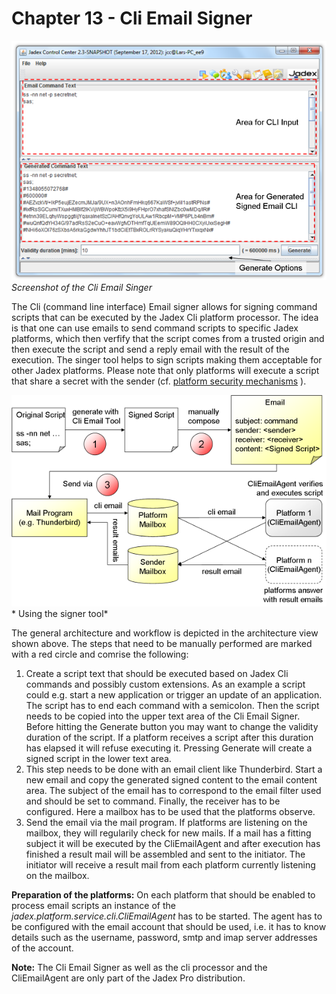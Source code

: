 Chapter 13 - Cli Email Signer
==========================================

![13 Cli Email Signer@emcli\_ov.png](emcli_ov.png)  
*Screenshot of the Cli Email Singer*

The Cli (command line interface) Email signer allows for signing command scripts that can be executed by the Jadex Cli platform processor. The idea is that one can use emails to send command scripts to specific Jadex platforms, which then verfify that the script comes from a trusted origin and then execute the script and send a reply email with the result of the execution. The singer tool helps to sign scripts making them acceptable for other Jadex platforms. Please note that only platforms will execute a script that share a secret with the sender (cf. [platform security mechanisms](../AC%20User%20Guide/08%20Security) ).

![13 Cli Email Signer@emcli\_arch.png](emcli_arch.png)  
* Using the signer tool*

The general architecture and workflow is depicted in the architecture view shown above. The steps that need to be manually performed are marked with a red circle and comrise the following:

1.  Create a script text that should be executed based on Jadex Cli commands and possibly custom extensions. As an example a script could e.g. start a new application or trigger an update of an application. The script has to end each command with a semicolon. Then the script needs to be copied into the upper text area of the Cli Email Signer. Before hitting the Generate button you may want to change the validity duration of the script. If a platform receives a script after this duration has elapsed it will refuse executing it. Pressing Generate will create a signed script in the lower text area.
2.  This step needs to be done with an email client like Thunderbird. Start a new email and copy the generated signed content to the email content area. The subject of the email has to correspond to the email filter used and should be set to command. Finally, the receiver has to be configured. Here a mailbox has to be used that the platforms observe.
3.  Send the email via the mail program. If platforms are listening on the mailbox, they will regularily check for new mails. If a mail has a fitting subject it will be executed by the CliEmailAgent and after execution has finished a result mail will be assembled and sent to the initiator. The initiator will receive a result mail from each platform currently listening on the mailbox.

**Preparation of the platforms:** On each platform that should be enabled to process email scripts an instance of the *jadex.platform.service.cli.CliEmailAgent* has to be started. The agent has to be configured with the email account that should be used, i.e. it has to know details such as the username, password, smtp and imap server addresses of the account.

**Note:** The Cli Email Signer as well as the cli processor and the CliEmailAgent are only part of the Jadex Pro distribution.

